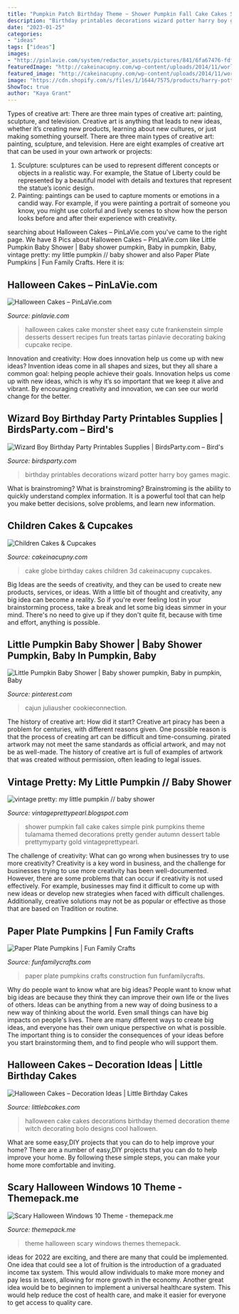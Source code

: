 ```yaml
---
title: "Pumpkin Patch Birthday Theme ~ Shower Pumpkin Fall Cake Cakes Simple Pink Pumpkins Theme Tulamama Themed Decorations Pretty Gender Autumn Dessert Table Prettymyparty Gold Vintageprettypearl"
description: "Birthday printables decorations wizard potter harry boy games magic"
date: "2023-01-25"
categories:
- "ideas"
tags: ["ideas"]
images:
- "http://pinlavie.com/system/redactor_assets/pictures/841/6fa67476-fdfe-4e1a-b526-f2b85358e8d0.jpg"
featuredImage: "http://cakeinacupny.com/wp-content/uploads/2014/11/world-cake-640x636.jpg"
featured_image: "http://cakeinacupny.com/wp-content/uploads/2014/11/world-cake-640x636.jpg"
image: "https://cdn.shopify.com/s/files/1/1644/7575/products/harry-potter-birthday-party-ideas-printables-food-drinks-games-activities-favors01_1024x1024.png?v=1481295745"
ShowToc: true
author: "Kaya Grant"
---
```



Types of creative art: There are three main types of creative art: painting, sculpture, and television.
Creative art is anything that leads to new ideas, whether it’s creating new products, learning about new cultures, or just making something yourself. There are three main types of creative art: painting, sculpture, and television. Here are eight examples of creative art that can be used in your own artwork or projects: 
1. Sculpture: sculptures can be used to represent different concepts or objects in a realistic way. For example, the Statue of Liberty could be represented by a beautiful model with details and textures that represent the statue’s iconic design. 
2. Painting: paintings can be used to capture moments or emotions in a candid way. For example, if you were painting a portrait of someone you know, you might use colorful and lively scenes to show how the person looks before and after their experience with creativity. 

	

		
searching about Halloween Cakes – PinLaVie.com you've came to the right page. We have 8 Pics about Halloween Cakes – PinLaVie.com like Little Pumpkin Baby Shower | Baby shower pumpkin, Baby in pumpkin, Baby, vintage pretty: my little pumpkin // baby shower and also Paper Plate Pumpkins | Fun Family Crafts. Here it is:
		
    
## Halloween Cakes – PinLaVie.com

<img loading=lazy src="http://pinlavie.com/system/redactor_assets/pictures/841/6fa67476-fdfe-4e1a-b526-f2b85358e8d0.jpg" onerror="this.onerror=null;this.src='https://tse3.mm.bing.net/th?id=OIP._4gLUHcOHVnqYFAcZDKdrQHaFj&amp;pid=15.1';" alt="Halloween Cakes – PinLaVie.com">

_Source: pinlavie.com_

>halloween cakes cake monster sheet easy cute frankenstein simple desserts dessert recipes fun treats tartas pinlavie decorating baking cupcake recipe. 

	

Innovation and creativity: How does innovation help us come up with new ideas?
Invention ideas come in all shapes and sizes, but they all share a common goal: helping people achieve their goals. Innovation helps us come up with new ideas, which is why it’s so important that we keep it alive and vibrant. By encouraging creativity and innovation, we can see our world change for the better.

    
## Wizard Boy Birthday Party Printables Supplies | BirdsParty.com – Bird&#039;s

<img loading=lazy src="https://cdn.shopify.com/s/files/1/1644/7575/products/harry-potter-birthday-party-ideas-printables-food-drinks-games-activities-favors01_1024x1024.png?v=1481295745" onerror="this.onerror=null;this.src='https://tse3.mm.bing.net/th?id=OIP.qCi3C8bnMqtay1ZGKiuYOgHaJ4&amp;pid=15.1';" alt="Wizard Boy Birthday Party Printables Supplies | BirdsParty.com – Bird&#039;s">

_Source: birdsparty.com_

>birthday printables decorations wizard potter harry boy games magic. 

	

What is brainstroming?
What is brainstroming? Brainstroming is the ability to quickly understand complex information. It is a powerful tool that can help you make better decisions, solve problems, and learn new information.

    
## Children Cakes &amp; Cupcakes

<img loading=lazy src="http://cakeinacupny.com/wp-content/uploads/2014/11/world-cake-640x636.jpg" onerror="this.onerror=null;this.src='https://tse2.mm.bing.net/th?id=OIP.IXfuPpJqFYTbNhRb94Sx2gHaHX&amp;pid=15.1';" alt="Children Cakes &amp; Cupcakes">

_Source: cakeinacupny.com_

>cake globe birthday cakes children 3d cakeinacupny cupcakes. 

	

Big Ideas are the seeds of creativity, and they can be used to create new products, services, or ideas. With a little bit of thought and creativity, any big idea can become a reality. So if you're ever feeling lost in your brainstorming process, take a break and let some big ideas simmer in your mind. There's no need to give up if they don't quite fit, because with time and effort, anything is possible.

    
## Little Pumpkin Baby Shower | Baby Shower Pumpkin, Baby In Pumpkin, Baby

<img loading=lazy src="https://i.pinimg.com/originals/c8/df/b5/c8dfb525c22f6204bca76bfdea8215ff.jpg" onerror="this.onerror=null;this.src='https://tse1.mm.bing.net/th?id=OIP._HFZD7PBbfamHSXm46uqiwHaH_&amp;pid=15.1';" alt="Little Pumpkin Baby Shower | Baby shower pumpkin, Baby in pumpkin, Baby">

_Source: pinterest.com_

>cajun juliausher cookieconnection. 

	

The history of creative art: How did it start?
Creative art piracy has been a problem for centuries, with different reasons given. One possible reason is that the process of creating art can be difficult and time-consuming. pirated artwork may not meet the same standards as official artwork, and may not be as well-made. The history of creative art is full of examples of artwork that was created without permission, often leading to legal issues.

    
## Vintage Pretty: My Little Pumpkin // Baby Shower

<img loading=lazy src="https://3.bp.blogspot.com/-yhfoCizTwuk/UmNdnCeD6RI/AAAAAAAALKA/orqjRIuzAS0/s1600/cake.jpg" onerror="this.onerror=null;this.src='https://tse1.mm.bing.net/th?id=OIP.AW-SkbVnW6b7dVabjhc6AgHaLH&amp;pid=15.1';" alt="vintage pretty: my little pumpkin // baby shower">

_Source: vintageprettypearl.blogspot.com_

>shower pumpkin fall cake cakes simple pink pumpkins theme tulamama themed decorations pretty gender autumn dessert table prettymyparty gold vintageprettypearl. 

	

The challenge of creativity: What can go wrong when businesses try to use more creativity?
Creativity is a key word in business, and the challenge for businesses trying to use more creativity has been well-documented. However, there are some problems that can occur if creativity is not used effectively. For example, businesses may find it difficult to come up with new ideas or develop new strategies when faced with difficult challenges. Additionally, creative solutions may not be as popular or effective as those that are based on Tradition or routine.

    
## Paper Plate Pumpkins | Fun Family Crafts

<img loading=lazy src="https://funfamilycrafts.com/wp-content/uploads/2011/07/IMG_8709.jpg" onerror="this.onerror=null;this.src='https://tse2.mm.bing.net/th?id=OIP.YRWkmKPLEeAbnmFMJawfMAHaHa&amp;pid=15.1';" alt="Paper Plate Pumpkins | Fun Family Crafts">

_Source: funfamilycrafts.com_

>paper plate pumpkins crafts construction fun funfamilycrafts. 

	

Why do people want to know what are big ideas?
People want to know what big ideas are because they think they can improve their own life or the lives of others. Ideas can be anything from a new way of doing business to a new way of thinking about the world. Even small things can have big impacts on people's lives. There are many different ways to create big ideas, and everyone has their own unique perspective on what is possible. The important thing is to consider the consequences of your ideas before you start brainstorming them, and to find people who will support them.

    
## Halloween Cakes – Decoration Ideas | Little Birthday Cakes

<img loading=lazy src="http://www.littlebcakes.com/wp-content/uploads/2013/08/Halloween-Cake-Decorations.jpg" onerror="this.onerror=null;this.src='https://tse1.mm.bing.net/th?id=OIP.BXQwElwqXjPBny6XEyj5bgHaKc&amp;pid=15.1';" alt="Halloween Cakes – Decoration Ideas | Little Birthday Cakes">

_Source: littlebcakes.com_

>halloween cake cakes decorations birthday themed decoration theme witch decorating bolo designs cool hallowen. 

	

What are some easy,DIY projects that you can do to help improve your home?
There are a number of easy,DIY projects that you can do to help improve your home. By following these simple steps, you can make your home more comfortable and inviting.

    
## Scary Halloween Windows 10 Theme - Themepack.me

<img loading=lazy src="https://themepack.me/i/c/749x468/media/g/614/scary-halloween-theme-nn11.jpg" onerror="this.onerror=null;this.src='https://tse1.mm.bing.net/th?id=OIP.lKh1_KXPU-8CH8VHN19L6wHaEo&amp;pid=15.1';" alt="Scary Halloween Windows 10 Theme - themepack.me">

_Source: themepack.me_

>theme halloween scary windows themes themepack. 

	

ideas for 2022 are exciting, and there are many that could be implemented. One idea that could see a lot of fruition is the introduction of a graduated income tax system. This would allow individuals to make more money and pay less in taxes, allowing for more growth in the economy. Another great idea would be to beginnen to implement a universal healthcare system. This would help reduce the cost of health care, and make it easier for everyone to get access to quality care.

